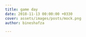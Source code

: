 ```yaml
---
title: game day
date: 2018-11-13 00:00:00 +0330
cover: assets/images/posts/mock.png
author: bineshafza

---
```

